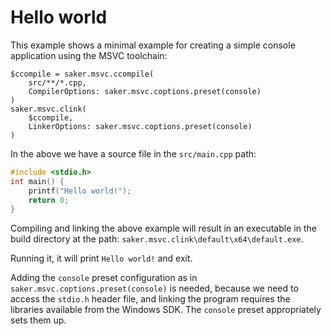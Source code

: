 # Hello world

This example shows a minimal example for creating a simple console application using the MSVC toolchain:

```sakerscript
$ccompile = saker.msvc.ccompile(
	src/**/*.cpp,
	CompilerOptions: saker.msvc.coptions.preset(console)
)
saker.msvc.clink(
	$ccompile,
	LinkerOptions: saker.msvc.coptions.preset(console)
)
```

In the above we have a source file in the `src/main.cpp` path:

```cpp
#include <stdio.h>
int main() {
	printf("Hello world!");
	return 0;
}
```

Compiling and linking the above example will result in an executable in the build directory at the path: `saker.msvc.clink\default\x64\default.exe`.

Running it, it will print `Hello world!` and exit.

Adding the `console` preset configuration as in `saker.msvc.coptions.preset(console)` is needed, because we need to access the `stdio.h` header file, and linking the program requires the libraries available from the Windows SDK. The `console` preset appropriately sets them up.
